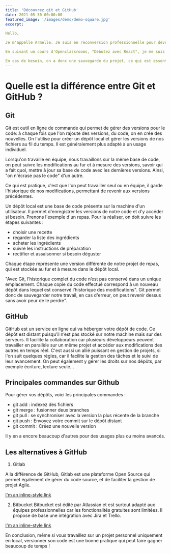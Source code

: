 ```yaml
---
title: 'Découvrez git et GitHub'
date: 2021-05-30 00:00:00
featured_image: '/images/demo/demo-square.jpg'
excerpt: 

Hello,

Je m'appelle Armelle. Je suis en reconversion professionnelle pour devenir développeuse web. J'ai décidé de commencer à écrire des articles pour pouvoir partager mes fiches et mes expériences.

En suivant un cours d'Openclassrooms, "Débutez avec React", je me suis trompée sur l'exercice et quand je m'en suis rendue compte, trop de choses avaient changées pour revenir en arrière. Je travaillais en local, et je n'avais pas versionné mon code. J'ai donc dû reprendre tout le code écrit lors du cours pour le projet. Si j'avais créé un repository avec git et Github, j'aurais pu facilement revenir en arrière tout en conservant les parties fonctionnelles. Cette erreur m'a permis de me rendre compte que Github est indispensable pour développer sereinement et de façon organisée.

En cas de besoin, on a donc une sauvegarde du projet, ce qui est essentiel dans la vie du développeur. C'est en faisant des erreurs, que l'on apprends.
---
```


# Quelle est la différence entre Git et GitHub ?
## Git

Git est outil en ligne de commande qui permet de gérer des versions pour le code: à chaque fois que l'on rajoute des versions, du code, on en crée des nouvelles. On l'utilise pour créer un dépôt local et gérer les versions de nos fichiers au fil du temps. Il est généralement plus adapté à un usage individuel.

Lorsqu'on travaille en équipe, nous travaillons sur la même base de code, on peut suivre les modifications au fur et à mesure des versions, savoir qui a fait quoi, mettre à jour sa base de code avec les dernières versions. Ainsi, "on n'écrase pas le code" d'un autre.

Ce qui est pratique, c'est que l'on peut travailler seul ou en équipe, il garde l'historique de nos modifications, permettant de revenir aux versions précédentes.

Un dépôt local est une base de code présente sur la machine d'un utilisateur. Il permet d'enregistrer les versions de notre code et d'y accéder si besoin. Prenons l'exemple d'un repas. Pour la réaliser, on doit suivre les étapes suivantes :
- choisir une recette
- regarder la liste des ingrédients
- acheter les ingrédients
- suivre les instructions de préparation
- rectifier et assaisonner si besoin
déguster

Chaque étape représente une version différente de notre projet de repas, qui est stockée au fur et à mesure dans le dépôt local.

"Avec Git, l’historique complet du code n’est pas conservé dans un unique emplacement. Chaque copie du code effectué correspond à un nouveau dépôt dans lequel est conservé l’historique des modifications".
Git permet donc de sauvegarder notre travail, en cas d'erreur, on peut revenir dessus sans avoir peur de le perdre".
## GitHub   

GitHub est un service en ligne qui va héberger votre dépôt de code. Ce dépôt est distant puisqu’il n’est pas stocké sur notre machine mais sur des serveurs. Il facilite la collaboration car plusieurs développeurs peuvent travailler en parallèle sur un même projet et accéder aux modifications des autres en temps réel. C'est aussi un allié puissant en gestion de projets, si l'on suit quelques règles, car il facilite la gestion des tâches et le suivi de leur avancement. On peut également y gérer les droits sur nos dépôts, par exemple écriture, lecture seule...

## Principales commandes sur Github

Pour gérer vos dépôts, voici les principales commandes :

- git add : indexez des fichiers
- git merge : fusionner deux branches
- git pull : se synchroniser avec la version la plus récente de la branche
- git push : Envoyez votre commit sur le dépôt distant
- git commit : Créez une nouvelle version

Il y en a encore beaucoup d'autres pour des usages plus ou moins avancés.

## Les alternatives à GitHub
1. Gitlab

A la différence de GitHub, Gitlab est une plateforme Open Source qui permet également de gérer du code source, et de faciliter la gestion de projet Agile.

[I'm an inline-style link](https://about.gitlab.com/fr-fr/)

2. Bitbucket
Bitbucket est édité par Atlassian et est surtout adapté aux équipes professionnelles car les fonctionalités gratuites sont limitées. Il propose de base une intégration avec Jira et Trello.


[I'm an inline-style link](https://bitbucket.org/)

En conclusion, même si vous travaillez sur un projet personnel uniquement en local, versionner son code est une bonne pratique qui peut faire gagner beaucoup de temps !

